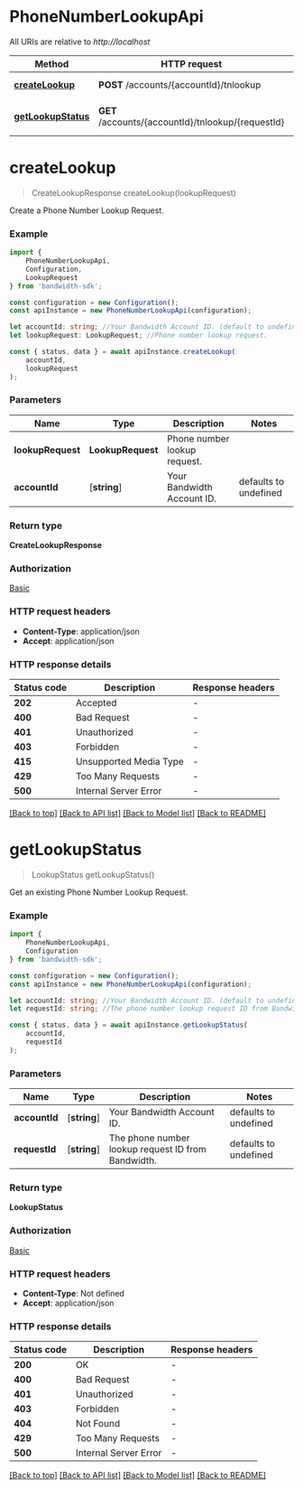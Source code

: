 # PhoneNumberLookupApi

All URIs are relative to *http://localhost*

|Method | HTTP request | Description|
|------------- | ------------- | -------------|
|[**createLookup**](#createlookup) | **POST** /accounts/{accountId}/tnlookup | Create Lookup|
|[**getLookupStatus**](#getlookupstatus) | **GET** /accounts/{accountId}/tnlookup/{requestId} | Get Lookup Request Status|

# **createLookup**
> CreateLookupResponse createLookup(lookupRequest)

Create a Phone Number Lookup Request.

### Example

```typescript
import {
    PhoneNumberLookupApi,
    Configuration,
    LookupRequest
} from 'bandwidth-sdk';

const configuration = new Configuration();
const apiInstance = new PhoneNumberLookupApi(configuration);

let accountId: string; //Your Bandwidth Account ID. (default to undefined)
let lookupRequest: LookupRequest; //Phone number lookup request.

const { status, data } = await apiInstance.createLookup(
    accountId,
    lookupRequest
);
```

### Parameters

|Name | Type | Description  | Notes|
|------------- | ------------- | ------------- | -------------|
| **lookupRequest** | **LookupRequest**| Phone number lookup request. | |
| **accountId** | [**string**] | Your Bandwidth Account ID. | defaults to undefined|


### Return type

**CreateLookupResponse**

### Authorization

[Basic](../README.md#Basic)

### HTTP request headers

 - **Content-Type**: application/json
 - **Accept**: application/json


### HTTP response details
| Status code | Description | Response headers |
|-------------|-------------|------------------|
|**202** | Accepted |  -  |
|**400** | Bad Request |  -  |
|**401** | Unauthorized |  -  |
|**403** | Forbidden |  -  |
|**415** | Unsupported Media Type |  -  |
|**429** | Too Many Requests |  -  |
|**500** | Internal Server Error |  -  |

[[Back to top]](#) [[Back to API list]](../README.md#documentation-for-api-endpoints) [[Back to Model list]](../README.md#documentation-for-models) [[Back to README]](../README.md)

# **getLookupStatus**
> LookupStatus getLookupStatus()

Get an existing Phone Number Lookup Request.

### Example

```typescript
import {
    PhoneNumberLookupApi,
    Configuration
} from 'bandwidth-sdk';

const configuration = new Configuration();
const apiInstance = new PhoneNumberLookupApi(configuration);

let accountId: string; //Your Bandwidth Account ID. (default to undefined)
let requestId: string; //The phone number lookup request ID from Bandwidth. (default to undefined)

const { status, data } = await apiInstance.getLookupStatus(
    accountId,
    requestId
);
```

### Parameters

|Name | Type | Description  | Notes|
|------------- | ------------- | ------------- | -------------|
| **accountId** | [**string**] | Your Bandwidth Account ID. | defaults to undefined|
| **requestId** | [**string**] | The phone number lookup request ID from Bandwidth. | defaults to undefined|


### Return type

**LookupStatus**

### Authorization

[Basic](../README.md#Basic)

### HTTP request headers

 - **Content-Type**: Not defined
 - **Accept**: application/json


### HTTP response details
| Status code | Description | Response headers |
|-------------|-------------|------------------|
|**200** | OK |  -  |
|**400** | Bad Request |  -  |
|**401** | Unauthorized |  -  |
|**403** | Forbidden |  -  |
|**404** | Not Found |  -  |
|**429** | Too Many Requests |  -  |
|**500** | Internal Server Error |  -  |

[[Back to top]](#) [[Back to API list]](../README.md#documentation-for-api-endpoints) [[Back to Model list]](../README.md#documentation-for-models) [[Back to README]](../README.md)

